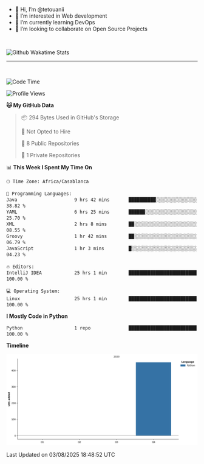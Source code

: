 - 👋 Hi, I’m @tetouanii
- 👀 I’m interested in Web development
- 🌱 I’m currently learning DevOps
- 💞️ I’m looking to collaborate on Open Source Projects

<br/>


![Github Wakatime Stats](https://github-readme-stats.vercel.app/api/wakatime/?username=@walidbosso&layout=compact&&theme=default&link="https://www.github.com/USERNAME/") 

--- 

<br/>


  
<!--START_SECTION:waka-->
![Code Time](http://img.shields.io/badge/Code%20Time-554%20hrs%2035%20mins-blue)

![Profile Views](http://img.shields.io/badge/Profile%20Views-0-blue)

**🐱 My GitHub Data** 

> 📦 294 Bytes Used in GitHub's Storage 
 > 
> 🚫 Not Opted to Hire
 > 
> 📜 8 Public Repositories 
 > 
> 🔑 1 Private Repositories 
 > 
📊 **This Week I Spent My Time On** 

```text
🕑︎ Time Zone: Africa/Casablanca

💬 Programming Languages: 
Java                     9 hrs 42 mins       ██████████░░░░░░░░░░░░░░░   38.82 % 
YAML                     6 hrs 25 mins       ██████░░░░░░░░░░░░░░░░░░░   25.70 % 
XML                      2 hrs 8 mins        ██░░░░░░░░░░░░░░░░░░░░░░░   08.55 % 
Groovy                   1 hr 42 mins        ██░░░░░░░░░░░░░░░░░░░░░░░   06.79 % 
JavaScript               1 hr 3 mins         █░░░░░░░░░░░░░░░░░░░░░░░░   04.23 % 

🔥 Editors: 
IntelliJ IDEA            25 hrs 1 min        █████████████████████████   100.00 % 

💻 Operating System: 
Linux                    25 hrs 1 min        █████████████████████████   100.00 % 
```

**I Mostly Code in Python** 

```text
Python                   1 repo              █████████████████████████   100.00 % 
```



**Timeline**

![Lines of Code chart](https://raw.githubusercontent.com/tetouanii/tetouanii/main/assets/bar_graph.png)


 Last Updated on 03/08/2025 18:48:52 UTC
<!--END_SECTION:waka-->
